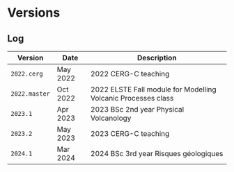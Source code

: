 # Versions

## Log

| Version       | Date     | Description                                                   |
|---------------|----------|---------------------------------------------------------------|
| `2022.cerg`   | May 2022 | 2022 CERG-C teaching                                          |
| `2022.master` | Oct 2022 | 2022 ELSTE Fall module for Modelling Volcanic Processes class |
| `2023.1`      | Apr 2023 | 2023 BSc 2nd year Physical Volcanology                        |
| `2023.2`      | May 2023 | 2023 CERG-C teaching                                          |
| `2024.1`      | Mar 2024 | 2024 BSc 3rd year Risques géologiques                         |
